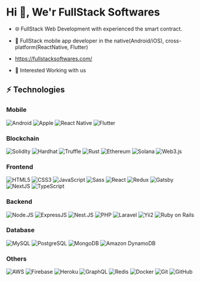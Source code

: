 # Hi 👋, We'r FullStack Softwares


- 🌐 FullStack Web Development with experienced the smart contract.

- 📱 FullStack mobile app developer in the native(Android/iOS), cross-platform(ReactNative, Flutter) 


- https://fullstacksoftwares.com/


- 👯 Interested Working with us

<div>
  <a href="https://github.com/Kertf22">
<!--   <img height="160em" src="https://github-readme-stats.vercel.app/api?username=Beardev118&&show_icons=true&theme=aura_dark"> -->
<!--   <img height="160em" src="https://github-readme-stats.vercel.app/api/top-langs/?username=Beardev118&layout=compact&theme=aura_dark"> -->
  </a>
</div> 

## ⚡ Technologies

### Mobile
![Android](https://img.shields.io/badge/-Android-3DDC84?style=for-the-badge&logo=android&logoColor=white)
![Apple](https://img.shields.io/badge/-ios-181717?style=for-the-badge&logo=apple)
![React Native](https://img.shields.io/badge/-ReactNative-61DAFB?style=for-the-badge&logo=react&logoColor=white)
![Flutter](https://img.shields.io/badge/-Flutter-02569B?style=for-the-badge&logo=flutter&logoColor=white)

### Blockchain
![Solidity](https://img.shields.io/badge/-Solidity-363636?style=for-the-badge&logo=solidity&logoColor=white)
![Hardhat](https://img.shields.io/badge/-Hardhat-61DAFB?style=for-the-badge&logo=hardhat)
![Truffle](https://img.shields.io/badge/-Truffle-61DAFB?style=for-the-badge&logo=truffle)
![Rust](https://img.shields.io/badge/-Rust-000000?style=for-the-badge&logo=rust&logoColor=white)
![Ethereum](https://img.shields.io/badge/-Ethereum-3C3C3D?style=for-the-badge&logo=ethereum&logoColor=white)
![Solana](https://img.shields.io/badge/-Solana-3DDC84?style=for-the-badge&logo=solana&logoColor=white)
![Web3.js](https://img.shields.io/badge/-Web3.js-F16822?style=for-the-badge&logo=web3dotjs&logoColor=white)

### Frontend
![HTML5](https://img.shields.io/badge/-HTML5-E34F26?style=for-the-badge&logo=html5&logoColor=white)
![CSS3](https://img.shields.io/badge/-CSS3-1572B6?style=for-the-badge&logo=css3)
![JavaScript](https://img.shields.io/badge/-JavaScript-F7DF1E?style=for-the-badge&logo=javascript&logoColor=black)
![Sass](https://img.shields.io/badge/-Sass-CC6699?style=for-the-badge&logo=sass&logoColor=white)
![React](https://img.shields.io/badge/-React-61DAFB?style=for-the-badge&logo=react&logoColor=white)
![Redux](https://img.shields.io/badge/-Redux-764ABC?style=for-the-badge&logo=redux&logoColor=white)
![Gatsby](https://img.shields.io/badge/-Gatsby-663399?style=for-the-badge&logo=gatsby)
![NextJS](https://img.shields.io/badge/-Next.JS-000000?style=for-the-badge&logo=nextdotjs)
![TypeScript](https://img.shields.io/badge/-TypeScript-3178C6?style=for-the-badge&logo=typescript&logoColor=white)

### Backend
![Node.JS](https://img.shields.io/badge/-Node.JS-339933?style=for-the-badge&logo=nodedotjs&logoColor=white)
![ExpressJS](https://img.shields.io/badge/-Express.JS-000000?style=for-the-badge&logo=Express)
![Nest.JS](https://img.shields.io/badge/-Nest.JS-339933?style=for-the-badge&logo=nestjs&logoColor=white)
![PHP](https://img.shields.io/badge/-PHP-777BB4?style=for-the-badge&logo=php&logoColor=white)
![Laravel](https://img.shields.io/badge/-Laravel-FF2D20?style=for-the-badge&logo=laravel&logoColor=white)
![Yii2](https://img.shields.io/badge/-Yii2-61DAFB?style=for-the-badge&logo=yiiframework)
![Ruby on Rails](https://img.shields.io/badge/-RubyonRails-CC0000?style=for-the-badge&logo=rubyonrails&logoColor=white)

### Database
![MySQL](https://img.shields.io/badge/-MySQL-4479A1?style=for-the-badge&logo=mysql&logoColor=white)
![PostgreSQL](https://img.shields.io/badge/-PostgreSQL-4169E1?style=for-the-badge&logo=postgresql&logoColor=white)
![MongoDB](https://img.shields.io/badge/-MongoDB-47A248?style=for-the-badge&logo=mongodb&logoColor=white)
![Amazon DynamoDB](https://img.shields.io/badge/-AmazonDynamoDB-4053D6?style=for-the-badge&logo=amazondynamodb&logoColor=white)

### Others
![AWS](https://img.shields.io/badge/-AWS-232F3E?style=for-the-badge&logo=amazonaws&logoColor=white)
![Firebase](https://img.shields.io/badge/-Firebase-FFCA28?style=for-the-badge&logo=firebase&logoColor=white)
![Heroku](https://img.shields.io/badge/-Heroku-430098?style=for-the-badge&logo=heroku)
![GraphQL](https://img.shields.io/badge/-GraphQL-E10098?style=for-the-badge&logo=graphql&logoColor=white)
![Redis](https://img.shields.io/badge/-Redis-DC382D?style=for-the-badge&logo=Redis&logoColor=white)
![Docker](https://img.shields.io/badge/-Docker-2496ED?style=for-the-badge&logo=docker&logoColor=white)
![Git](https://img.shields.io/badge/-Git-F05032?style=for-the-badge&logo=git&logoColor=white)
![GitHub](https://img.shields.io/badge/-GitHub-181717?style=for-the-badge&logo=github)
